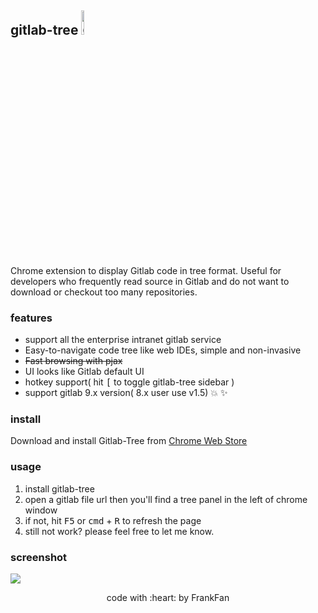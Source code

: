 ## gitlab-tree  <img src="http://images2015.cnblogs.com/blog/282019/201511/282019-20151106105737086-1425638412.png" alt="gitlab tree logo" width="10%" height="10%"/>

Chrome extension to display Gitlab code in tree format. Useful for developers who frequently read source in Gitlab and do not want to download or checkout too many repositories.

### features

* support all the enterprise intranet gitlab service
* Easy-to-navigate code tree like web IDEs, simple and non-invasive
* ~~Fast browsing with pjax~~
* UI looks like Gitlab default UI
* hotkey support( hit <kbd>[</kbd> to toggle gitlab-tree sidebar )
* support gitlab 9.x version( 8.x user use v1.5) :collision: :sparkles:

### install

Download and install Gitlab-Tree from [Chrome Web Store](https://chrome.google.com/webstore/detail/gitlab-tree/dllpphhnoanpcnlnipopibigdoeignbb)

### usage

1. install gitlab-tree
2. open a gitlab file url then you'll find a tree panel in the left of chrome window
3. if not, hit <kbd>F5</kbd> or <kbd>cmd</kbd> + <kbd>R</kbd> to refresh the page
4. still not work?  please feel free to let me know.

### screenshot

![](./docs/gitlab-tree.png)


<center>code with :heart: by FrankFan</center>

